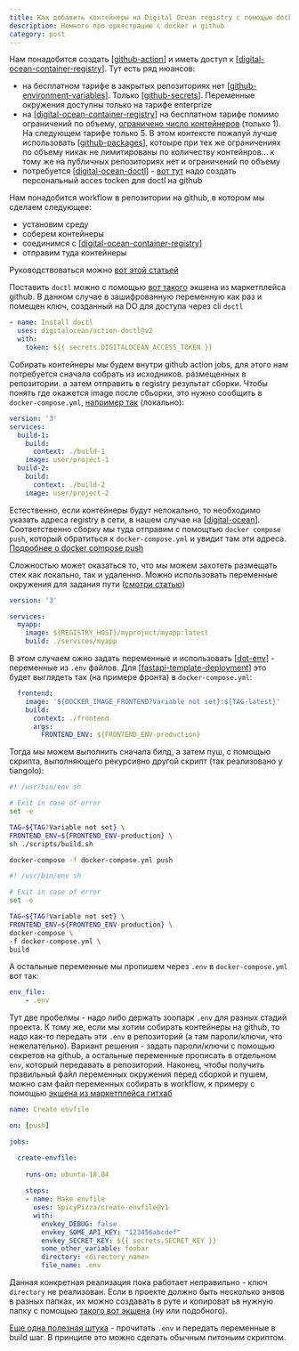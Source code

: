 ```yaml
---
title: Как добавить контейнеры на Digital Ocean registry с помощью docker-compose
description: Немного про оркестрацию c docker и github
category: post
---
```

Нам понадобится создать [[github-action]] и иметь доступ к [[digital-ocean-container-registry]]. Тут есть ряд нюансов:

- на бесплатном тарифе в закрытых репозиториях нет [[github-environment-variables]]. Только [[github-secrets]]. Переменные окружения доступны только на тарифе enterprize
- на [[digital-ocean-container-registry]] на бесплатном тарифе помимо ограничений по объему, [ограничено число контейнеров](https://docs.digitalocean.com/products/container-registry/) (только 1). На следующем тарифе только 5. В этом контексте пожалуй лучше использовать [[github-packages]], котоыре при тех же ограничениях по объему никак не лимитированы по количеству контейнров... к тому же на публичных репозиториях нет и ограничений по объему
- потребуется [[digital-ocean-doctl]] - [вот тут](https://cloud.digitalocean.com/account/api/tokens) надо создать персональный acces tocken для doctl на github

Нам понадобится workflow в репозитории на github, в котором мы сделаем следующее:

- установим среду
- соберем контейнеры
- соединимся с [[digital-ocean-container-registry]]
- отправим туда контейнеры

Руководствоваться можно [вот этой статьей](https://docs.digitalocean.com/products/kubernetes/how-to/deploy-using-github-actions/)

Поставить `doctl` можно с помощью [вот такого](https://github.com/digitalocean/action-doctl) экшена из маркетплейса github. В данном случае в зашифрованную переменную как раз и помещен ключ, созданный на DO для доступа через cli `doctl`

```yml
- name: Install doctl
  uses: digitalocean/action-doctl@v2
  with:
    token: ${{ secrets.DIGITALOCEAN_ACCESS_TOKEN }}
```

Собирать контейнеры мы будем внутри github action jobs, для этого нам потребуется сначала собрать из исходников. размещенных в репозитории. а затем отправить в registry результат сборки. Чтобы понять где окажется image после сбьорки, это нужно сообщить в `docker-compose.yml`, [например так](https://stackoverflow.com/a/53418591/15966204) (локально):

```yml
version: '3'
services:
  build-1:
    build:
      context: ./build-1
    image: user/project-1
  build-2:
    build:
      context: ./build-2
    image: user/project-2
```

Естественно, если контейнеры будут нелокально, то необходимо указать адреса registry в сети, в нашем случае на [[digital-ocean]]. Соответственно сборку мы туда отправим с помощтью `docker compose push`, который обратиться к `docker-compose.yml` и увидит там эти адреса. [Подробнее о docker compose push](https://docs.docker.com/engine/reference/commandline/compose_push/)

Сложностью может оказаться то, что мы можем захотеть размещать стек как локально, так и удаленно. Можно использовать переменные окружения для задания пути ([смотри статью](https://medium.com/@stoyanov.veseline/pushing-docker-images-to-a-private-registry-with-docker-compose-d2797097751))

```yml
version: '3'

services:
  myapp:
    image: ${REGISTRY_HOST}/myproject/myapp:latest
    build: ./services/myapp
```

В этом случаем ожно задать переменные и использовать [[dot-env]] - переменные из `.env` файлов. Для [[fastapi-template-deployment]] это будет выглядеть так (на примере фронта) в `docker-compose.yml`:

```yml
  frontend:
    image: '${DOCKER_IMAGE_FRONTEND?Variable not set}:${TAG-latest}'
    build:
      context: ./frontend
      args:
        FRONTEND_ENV: ${FRONTEND_ENV-production}
```

Тогда мы можем выполнить сначала билд, а затем пуш, с помощью скрипта, выполняющего рекурсивно другой скрипт (так реализовано у tiangolo):

```sh
#! /usr/bin/env sh

# Exit in case of error
set -e

TAG=${TAG?Variable not set} \
FRONTEND_ENV=${FRONTEND_ENV-production} \
sh ./scripts/build.sh

docker-compose -f docker-compose.yml push
```

```sh
#! /usr/bin/env sh

# Exit in case of error
set -e

TAG=${TAG?Variable not set} \
FRONTEND_ENV=${FRONTEND_ENV-production} \
docker-compose \
-f docker-compose.yml \
build
```

А остальные переменные мы пропишем через `.env` в `docker-compose.yml` вот так:

```yml
env_file:
    - .env
```

Тут две пробелмы - надо либо держать зоопарк `.env` для разных стадий проекта. К тому же, если мы хотим собирать контейнеры на github, то надо как-то передать эти `.env` в репозиторий (а там пароли/ключи, что нежелательно). Вариант решения - задать пароли/ключи с помощью секретов на github, а остальные переменные прописать в отдельном `env`, который передавать в репозиторий. Наконец, чтобы получить правильный файл переменных окружения перед сборкой и пушем, можно сам файл переменных собирать в workflow, к примеру с помощью [экшена из маркетплейса гитхаб](https://github.com/KonstantinKlepikov/create-envfile)

```yml
name: Create envfile

on: [push]

jobs:

  create-envfile:
 
    runs-on: ubuntu-18.04
 
    steps:
    - name: Make envfile
      uses: SpicyPizza/create-envfile@v1
      with:
        envkey_DEBUG: false
        envkey_SOME_API_KEY: "123456abcdef"
        envkey_SECRET_KEY: ${{ secrets.SECRET_KEY }}
        some_other_variable: foobar
        directory: <directory_name>
        file_name: .env
```

Данная конкретная реализация пока работает неправильно - ключ `directory` не реализован. Если в проекте должно быть несколько энвов в разных папках, их можно создавать в руте и копироват ьв нужную папку с помощью [такого вот экшена](https://github.com/canastro/copy-action) (ну или подобного).

[Еще одна полезная штука](https://github.com/falti/dotenv-action) - прочитать `.env` и передать переменные в build шаг. В принципе это можно сделать обычным питоньим скриптом.

[//begin]: # "Autogenerated link references for markdown compatibility"
[github-action]: ..%2Fnotes%2Fgithub-action "Githunb action"
[digital-ocean-container-registry]: ..%2Fnotes%2Fdigital-ocean-container-registry "Digital ocean container registry"
[github-environment-variables]: ..%2Fnotes%2Fgithub-environment-variables "Github environment variables"
[github-secrets]: ..%2Fnotes%2Fgithub-secrets "Github secrets"
[github-packages]: ..%2Fnotes%2Fgithub-packages "Github packages"
[digital-ocean-doctl]: ..%2Fnotes%2Fdigital-ocean-doctl "Digital ocean doctl"
[digital-ocean]: ..%2Flists%2Fdigital-ocean "Digital ocean"
[dot-env]: ..%2Fnotes%2Fdot-env "Dot-env"
[fastapi-template-deployment]: ..%2Fnotes%2Ffastapi-template-deployment "Fastapi template deployment"
[//end]: # "Autogenerated link references"